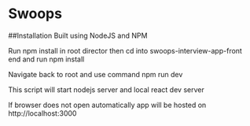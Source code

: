 # Swoops

##Installation
Built using NodeJS and NPM

Run npm install in root director then cd into swoops-interview-app-front end and run npm install

Navigate back to root and use command npm run dev

This script will start nodejs server and local react dev server

If browser does not open automatically app will be hosted on http://localhost:3000
